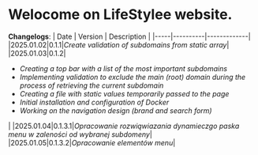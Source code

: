 # Welocome on LifeStylee website.

**Changelogs**:
| Date | Version | Description |
|-----|----------|-------------|
|2025.01.02|0.1.1|_Create validation of subdomains from static array_|
|2025.01.03|0.1.2|<i><ul> <li> Creating a top bar with a list of the most important subdomains</li> <li> Implementing validation to exclude the main (root) domain during the process of retrieving the current subdomain</li> <li> Creating a file with static values temporarily passed to the page</li> <li> Initial installation and configuration of Docker</li> <li> Working on the navigation design (brand and search form)</li> </ul></i>|
|2025.01.04|0.1.3.1|_Opracowanie rozwiąwiazania dynamieczgo paska menu w zaleności od wybranej subdomeny_|
|2025.01.05|0.1.3.2|_Opracowanie elementów menu_|
